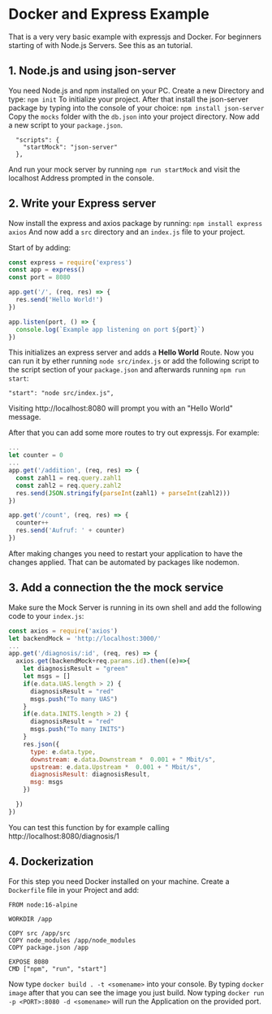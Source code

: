 # Docker and Express Example

That is a very very basic example with expressjs and Docker. For beginners starting of with Node.js Servers.
See this as an tutorial.

## 1. Node.js and using json-server
You need Node.js and npm installed on your PC. Create a new Directory and type:
`npm init`
To initialize your project. After that install the json-server package by typing into the console of your choice:
`npm install json-server`
Copy the `mocks` folder with the `db.json` into your project directory. Now add a new script to your `package.json`.
```
  "scripts": {
    "startMock": "json-server"
  },
```
And run your mock server by running `npm run startMock` and visit the localhost Address prompted in the console.

##  2. Write your Express server
Now install the express and axios package by running:
`npm install express axios`
And now add a `src` directory and an `index.js` file to your project.

Start of by adding:
```js
const express = require('express')
const app = express()
const port = 8080

app.get('/', (req, res) => {
  res.send('Hello World!')
})

app.listen(port, () => {
  console.log(`Example app listening on port ${port}`)
})
```

This initializes an express server and adds a **Hello World** Route. Now you can run it by ether running `node src/index.js` or add the following script to the script section of your `package.json` and afterwards running `npm run start`:
```
"start": "node src/index.js",
```
Visiting http://localhost:8080 will prompt you with an "Hello World" message.

After that you can add some more routes to try out expressjs.
For example:

```js
...
let counter = 0
...
app.get('/addition', (req, res) => {
  const zahl1 = req.query.zahl1
  const zahl2 = req.query.zahl2
  res.send(JSON.stringify(parseInt(zahl1) + parseInt(zahl2)))
})

app.get('/count', (req, res) => {
  counter++
  res.send('Aufruf: ' + counter)
})
```
After making changes you need to restart your application to have the changes applied. That can be automated by packages like nodemon.

## 3. Add a connection the the mock service
Make sure the Mock Server is running in its own shell and add the following code to your `index.js`:

```js
const axios = require('axios')
let backendMock = 'http://localhost:3000/'
...
app.get('/diagnosis/:id', (req, res) => {
  axios.get(backendMock+req.params.id).then((e)=>{
    let diagnosisResult = "green"
    let msgs = []
    if(e.data.UAS.length > 2) {
      diagnosisResult = "red"
      msgs.push("To many UAS")
    }
    if(e.data.INITS.length > 2) {
      diagnosisResult = "red"
      msgs.push("To many INITS")
    }
    res.json({
      type: e.data.type,
      downstream: e.data.Downstream *  0.001 + " Mbit/s",
      upstream: e.data.Upstream *  0.001 + " Mbit/s",
      diagnosisResult: diagnosisResult,
      msg: msgs
    })

  })
})
```

You can test this function by for example calling http://localhost:8080/diagnosis/1

## 4. Dockerization
For this step you need Docker installed on your machine.
Create a `Dockerfile` file in your Project and add:
```Docker
FROM node:16-alpine

WORKDIR /app

COPY src /app/src
COPY node_modules /app/node_modules
COPY package.json /app

EXPOSE 8080
CMD ["npm", "run", "start"]
```

Now type `docker build . -t <somename>` into your console. By typing  `docker image` after that you can see the image you just build. Now typing `docker run -p <PORT>:8080 -d <somename>` will run the Application on the provided port.

